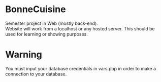 # BonneCuisine
Semester project in Web (mostly back-end).<br>
Website will work from a localhost or any hosted server. This should be used for learning or showing purposes.

# Warning
You must input your database credentials in vars.php in order to make a connection to your database.
